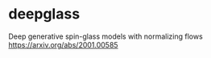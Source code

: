 # deepglass
Deep generative spin-glass models with normalizing flows https://arxiv.org/abs/2001.00585 
